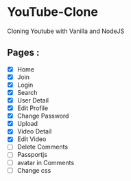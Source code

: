 # YouTube-Clone

Cloning Youtube with Vanilla and NodeJS

## Pages : 

- [X] Home
- [X] Join
- [X] Login
- [X] Search
- [X] User Detail
- [X] Edit Profile
- [X] Change Password
- [X] Upload
- [X] Video Detail
- [X] Edit Video
- [ ] Delete Comments
- [ ] Passportjs
- [ ] avatar in Comments
- [ ] Change css  